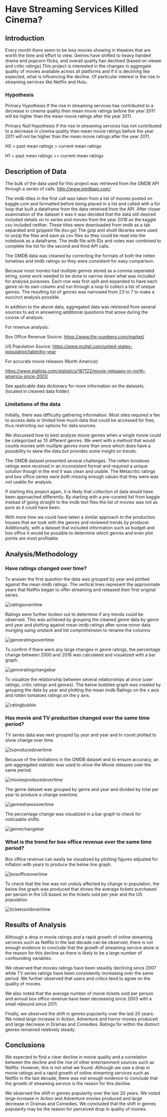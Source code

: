 # Have Streaming Services Killed Cinema?

## Introduction

Every month there seem to be less movies showing in theatres that are worth the time and effort to view. Genres have shifted to heavy handed drama and popcorn flicks, and overall quality has declined (based on viewer and critic ratings).This project is interested in the changes in aggregate quality of movies available across all platforms and if it is declining like expected, what is influencing the decline. Of particular interest is the rise in streaming services like Netflix and Hulu.

### Hypothesis

Primary Hypothesis
If the rise in streaming services has contributed to a decrease in cinema quality then mean movie ratings before the year 2011 will be higher than the mean movie ratings after the year 2011.

Primary Null Hypothesis
If the rise in streaming services has not contributed to a decrease in cinema quality then mean movie ratings before the year 2011 will not be higher than the mean movie ratings after the year 2011.

H0 = past mean ratings > current mean ratings

H1 = past mean ratings <= current mean ratings
   
## Description of Data

The bulk of the data used for this project was retrieved from the OMDB API through a series of calls.
http://www.omdbapi.com/

The imdb titles in the first call was taken from a list of movies posted on kaggle.com and formatted before being placed in a list and called with a for loop that built a dataframe from the data retreived from the API. After closer examination of the dataset it was it was decided that the data still desired included details on tv series and movies from the year 2018 as the kaggle csv included neither. These titles were downloaded from imdb as a tab separated and gzipped file.(tsv.gz) The gzip and shutil libraries were used to unzip the files and save as csv files so they could be read into the notebook as a dataframe. The imdb file with IDs and votes was combined to complete the list for the second and third API calls.

The OMDB data was cleaned by correcting the formats of both the rotten tomatoes and imdb ratings so they were consistent for easy comparison.

Because most movies had multiple genres stored as a comma seperated string, some work needed to be done to narrow down what was included for analysis purposes. Each row was first split and expanded to have each genre on its own column and run through a loop to collect a list of unique genres. The resulting list of genres was narrowed from 23 to 7 to make a succinct analysis possible.

In addition to the above data, aggregated data was retrieved from several sources to aid in answering additional questions that arose during the course of analysis.

For revenue analysis:

Box Office Revenue Source: https://www.the-numbers.com/market/

US Population Source: https://www.multpl.com/united-states-population/table/by-year

For accurate movie releases (North America):

https://www.statista.com/statistics/187122/movie-releases-in-north-america-since-2001/


See applicable data dictionary for more information on the datasets. (located in cleaned data folder)

### Limitations of the data

Initially, there was difficulty gathering information.  Most sites required a fee to access data or limited how much data that could be accessed for free, thus restricting our options for data sources.

We discussed how to best analyze movie genres when a single movie could be categorized as 10 different genres.  We went with a method that would counts movies with multiple genres more than once which does have a possibility to skew the data but provides some insight on trends.

The OMDB dataset presented several challenges. The rotten tomatoes ratings were received in an inconsistent format and required a unique solution though in the end it was clean and usable. The Metacritic ratings and box office series were both missing enough values that they were was not usable for analysis.

If starting this project again, it is likely that collection of data would have been approached differently. By starting with a pre-curated list from kaggle instead of going straight to the imdb text files the list of movies was not as pure as it could have been. 

With more time we could have taken a similar approach to the production houses that we took with the genres and reviewed trends by producer. Additionally, with a dataset that included information such as budget and box office it would be possible to determine which genres and even plot points are most profitable.

        
## Analysis/Methodology

### Have ratings changed over time?

To answer the first question the data was grouped by year and plotted against the mean imdb ratings. The vertical lines represent the approximate years that Netflix began to offer streaming and released their first original series.

![ratingsovertime](Output/ratingsovertime.png)


Ratings were further broken out to determine if any trends could be observed. This was achieved by grouping the cleaned genre data by genre and year and plotting against mean imdb ratings after some minor data munging using unstack and list comprehension to rename the columns

![genreratingsovertime](Output/genreratingsovertime.png)

To confirm if there were any large changes in genre ratings, the percentage change between 2000 and 2018 was calculated and visualized with a bar graph.

![genreratingchangebar](Output/genreratingchangebar.png)

To visualize the relationship between several relationships at once (user ratings, critic ratings and genres). The below bubblee graph was created by grouping the data by year and plotting the mean imdb Ratings on the x axis and rotten tomatoes ratings on the y axis.

![ratingbubble](Output/ratingbubble.png)


### Has movie and TV production changed over the same time period?

TV series data was next grouped by year and year and tv count plotted to show change over time.

![tvproducedovertime](Output/tvproducedovertime.png)

Because of the limitations in the OMDB dataset and to ensure accuracy, an pre-aggregated statistic was used to show the Movie releases over the same period.

![moviesproducedovertime](Output/moviesproducedovertime.png)

The genre dataset was grouped by genre and year and divided by total per year to produce a change overtime.

![genresharesovertime](Output/genresharesovertime.png)

The percentage change was visualized in a bar graph to check for noticeable shifts.

![genrechangebar](Output/genrechangebar.png)

### What is the trend for box office revenue over the same time period?

Box office revenue can easily be visualized by plotting figures adjusted for inflation with years to produce the below line graph.

![boxofficeovertime](Output/boxofficeovertime.png)

To check that the line was not unduly affected by change in population, the below line graph was produced that shows the average tickets purchased per person in the US based on the tickets sold per year and the US population.

![ticketssoldovertime](Output/ticketssoldovertime.png)

## Results of Analysis

Although a drop in movie ratings and a rapid growth of online streaming  services such as Netflix in the last decade can be observed, there is not enough evidence to conclude that the growth of streaming service alone is the reason for this decline as there is likely to be a large number of confounding variables. 

We observed that movies ratings have been steadily declining since 2007 while TV series ratings have been consistently increasing over the same period. We further observed that users and critics tend to agree on the quality of movies.

We also noted that the average number of movie tickets sold per person and annual box office revenue have been decreasing since 2003 with a small rebound since 2011.

Finally, we observed the shift in genres popularity over the last 20 years. We noted large increase in Action, Adventure and horror movies produced and large decrease in Dramas and Comedies. Ratings for within the distinct genres remained relatively steady.


## Conclusions

We expected to find a clear decline in movie quality and a correlation between the decline and the rise of other entertainment sources such as Netflix.  However, this is not what we found. Although we saw a drop in movie ratings and a rapid growth of online streaming  services such as Netflix in the last decade, there was not enough evidence to conclude that the growth of streaming service is the reason for this decline.

We observed the shift in genres popularity over the last 20 years. We noted large increase in Action and Adventure movies produced and large decrease in Dramas and Comedies. We concluded that the shift in genres popularity may be the reason for perceived drop in quality of movies.



```python

```
